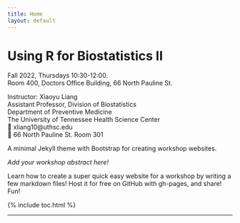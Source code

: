 ```yaml
---
title: Home
layout: default
---
```


# Using R for Biostatistics II

<p>
    Fall 2022, Thursdays 10:30-12:00.
    <br>
    Room 400, Doctors Office Building, 66 North Pauline St. 
</p>

<p class="address">
    Instructor: Xiaoyu Liang
    <br>
    Assistant Professor, Division of Biostatistics
    <br>
    Department of Preventive Medicine 
    <br>
    The University of Tennessee Health Science Center
    <br>
    📧 xliang10@uthsc.edu
    <br>
    💼 66 North Pauline St. Room 301
</p>

<!--{% include figure.html img="uidaho-workshop.jpg" alt="intro image here" caption="Library workshop" width="75%" %}-->

A minimal Jekyll theme with Bootstrap for creating workshop websites.

*Add your workshop abstract here!*

Learn how to create a super quick easy website for a workshop by writing a few markdown files! 
Host it for free on GitHub with gh-pages, and share!
Fun!

<!--*See also:* [workshop-template](https://evanwill.github.io/workshop-template/), original minimal version.-->

{% include toc.html %}

<!--Hosted by [University of Idaho Library](http://www.lib.uidaho.edu/), {{ site.pub_year }}.-->

------

<!--{% include template/credits.html %}-->
